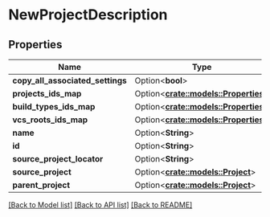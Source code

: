 # NewProjectDescription

## Properties

Name | Type | Description | Notes
------------ | ------------- | ------------- | -------------
**copy_all_associated_settings** | Option<**bool**> |  | [optional]
**projects_ids_map** | Option<[**crate::models::Properties**](properties.md)> |  | [optional]
**build_types_ids_map** | Option<[**crate::models::Properties**](properties.md)> |  | [optional]
**vcs_roots_ids_map** | Option<[**crate::models::Properties**](properties.md)> |  | [optional]
**name** | Option<**String**> |  | [optional]
**id** | Option<**String**> |  | [optional]
**source_project_locator** | Option<**String**> |  | [optional]
**source_project** | Option<[**crate::models::Project**](project.md)> |  | [optional]
**parent_project** | Option<[**crate::models::Project**](project.md)> |  | [optional]

[[Back to Model list]](../README.md#documentation-for-models) [[Back to API list]](../README.md#documentation-for-api-endpoints) [[Back to README]](../README.md)


